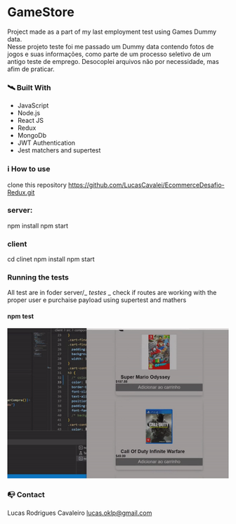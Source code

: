 # GameStore

Project made as a part of my last employment test using Games Dummy data.  
Nesse projeto teste foi me passado um Dummy data contendo fotos de jogos e suas informações, como
parte de um processo seletivo de um antigo teste de emprego.
Desocoplei arquivos não por necessidade, mas afim de praticar.

### 🛰️ Built With

- JavaScript
- Node.js
- React JS
- Redux
- MongoDb
- JWT Authentication
- Jest matchers and supertest

### ℹ️ How to use

clone this repository
https://github.com/LucasCavalei/EcommerceDesafio-Redux.git

### server:
npm install
npm start

### client
cd clinet
npm install
npm start

### Running the tests

All test are in foder server/_ _testes_ _ 
check if routes are working with the proper user e purchaise payload
using supertest and mathers 

#### npm test

<img src="./client/src/assets/previewProject.gif" width="515"/>

### 📭 Contact

Lucas Rodrigues Cavaleiro lucas.oklp@gmail.com
